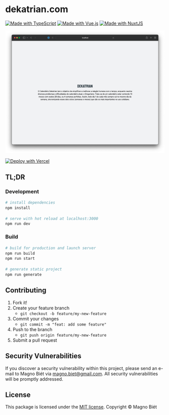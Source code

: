 # dekatrian.com

[![Made with TypeScript](https://img.shields.io/badge/Made%20with-TypeScript-007acc.svg)](https://www.typescriptlang.org/)
[![Made with Vue.js](https://img.shields.io/badge/Made%20with-Vue.js-42b983.svg)](https://vuejs.org/)
[![Made with NuxtJS](https://img.shields.io/badge/Made%20with-NuxtJS-255461.svg)](https://nuxtjs.org/)

![Screen Shot](screen-shot.png)

[![Deploy with Vercel](https://vercel.com/button)](https://vercel.com/new/clone?repository-url=https://github.com/DekatrianProject/dekatrian.com&template=nuxtjs)

## TL;DR

### Development

```bash
# install dependencies
npm install

# serve with hot reload at localhost:3000
npm run dev
```

### Build

```bash
# build for production and launch server
npm run build
npm run start

# generate static project
npm run generate
```

## Contributing

1. Fork it!
2. Create your feature branch
   - `git checkout -b feature/my-new-feature`
3. Commit your changes
   - `git commit -m "feat: add some feature"`
4. Push to the branch
   - `git push origin feature/my-new-feature`
5. Submit a pull request

## Security Vulnerabilities

If you discover a security vulnerability within this project, please send an e-mail to Magno Biét via [magno.biet@gmail.com](mailto:magno.biet@gmail.com). All security vulnerabilities will be promptly addressed.

## License

This package is licensed under the [MIT license](https://magno.mit-license.org/2022). Copyright © Magno Biét
